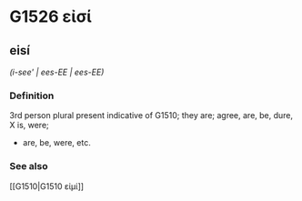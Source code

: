 # G1526 εἰσί

## eisí

_(i-see' | ees-EE | ees-EE)_

### Definition

3rd person plural present indicative of G1510; they are; agree, are, be, dure, X is, were; 

- are, be, were, etc.

### See also

[[G1510|G1510 εἰμί]]
